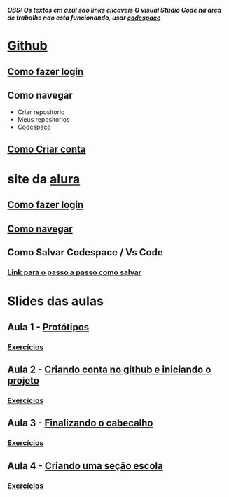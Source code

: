 ***OBS: Os textos em azul sao links clicaveis***
***O visual Studio Code na area de trabalho nao esta funcionando, usar [codespace](https://github.com/codespaces)***

#  [Github](https://github.com/)
## [Como fazer login]()
## Como navegar
   - Criar repositorio
   - Meus repositorios
   - [Codespace](https://raw.githubusercontent.com/pGabriel12/aula-07032023/main/criarCodespace.png)
## [Como Criar conta](https://drive.google.com/file/d/1u16eBeGj8NLlox78OyEJNRpYsZ7UpKtN/view?usp=share_link)

#  site da [alura](https://cursos.alura.com.br/edutech)
## [Como fazer login](https://drive.google.com/file/d/11IiLK2oKxbjfjXXiMsHl8O_BN9RUpovp/view?usp=share_link)
## [Como navegar](https://drive.google.com/file/d/1RDTqoCB4xfAbFfww5T-3BM21gSdJogJC/view?usp=share_link)


## Como Salvar Codespace / Vs Code
### [Link para o passo a passo como salvar](https://drive.google.com/file/d/15g5K--rlwey8p2xOwlNe7BkaGISsJ0HQ/view?usp=share_link)
   
# Slides das aulas

## Aula 1 - [Protótipos](https://drive.google.com/file/d/1wFhd42B5CXg53cN53FJc6PoWclzjzdn9/view)
### [Exercícios](https://forms.gle/VrnfXrQMVy5XYADs5)

## Aula 2 - [Criando conta no github e iniciando o projeto](https://drive.google.com/file/d/1ngwqvrcsWI4U-FgwNGkwkAtsciXz1aoo/view)
### [Exercícios](https://forms.gle/bqY8vgDganjfvvBE6)

## Aula 3 - [Finalizando o cabecalho](https://drive.google.com/file/d/1uO4XwQ8_PMoG848dhIgqpw4znIt2jTTS/view)
### [Exercícios](https://forms.gle/PWpfw4LFKrCEv5WKA)

## Aula 4 - [Criando uma seção escola](https://drive.google.com/file/d/1KBBlQJrS36Zljj4xN9-UtGJoB5zt9XjI/view)
### [Exercícios]()
